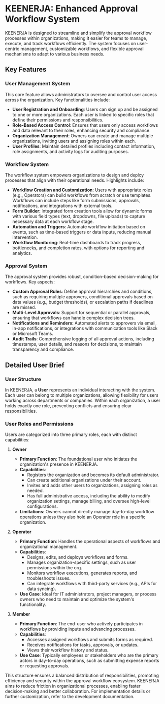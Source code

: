 # KEENERJA: Enhanced Approval Workflow System

KEENERJA is designed to streamline and simplify the approval workflow processes within organizations, making it easier for teams to manage, execute, and track workflows efficiently. The system focuses on user-centric management, customizable workflows, and flexible approval mechanisms to adapt to various business needs.

## Key Features

### User Management System

This core feature allows administrators to oversee and control user access across the organization. Key functionalities include:

- **User Registration and Onboarding**: Users can sign up and be assigned to one or more organizations. Each user is linked to specific roles that define their permissions and responsibilities.
- **Role-Based Access Control**: Ensures that users only access workflows and data relevant to their roles, enhancing security and compliance.
- **Organization Management**: Owners can create and manage multiple organizations, inviting users and assigning roles within each.
- **User Profiles**: Maintain detailed profiles including contact information, role assignments, and activity logs for auditing purposes.

### Workflow System

The workflow system empowers organizations to design and deploy processes that align with their operational needs. Highlights include:

- **Workflow Creation and Customization**: Users with appropriate roles (e.g., Operators) can build workflows from scratch or use templates. Workflows can include steps like form submissions, approvals, notifications, and integrations with external tools.
- **Form Builder**: Integrated form creation tools allow for dynamic forms with various field types (text, dropdowns, file uploads) to capture necessary data at each workflow stage.
- **Automation and Triggers**: Automate workflow initiation based on events, such as time-based triggers or data inputs, reducing manual intervention.
- **Workflow Monitoring**: Real-time dashboards to track progress, bottlenecks, and completion rates, with options for reporting and analytics.

### Approval System

The approval system provides robust, condition-based decision-making for workflows. Key aspects:

- **Custom Approval Rules**: Define approval hierarchies and conditions, such as requiring multiple approvers, conditional approvals based on data values (e.g., budget thresholds), or escalation paths if deadlines are missed.
- **Multi-Level Approvals**: Support for sequential or parallel approvals, ensuring that workflows can handle complex decision trees.
- **Notifications and Reminders**: Automated alerts to approvers via email, in-app notifications, or integrations with communication tools like Slack or Microsoft Teams.
- **Audit Trails**: Comprehensive logging of all approval actions, including timestamps, user details, and reasons for decisions, to maintain transparency and compliance.

## Detailed User Brief

### User Structure

In KEENERJA, a **User** represents an individual interacting with the system. Each user can belong to multiple organizations, allowing flexibility for users working across departments or companies. Within each organization, a user holds exactly one role, preventing conflicts and ensuring clear responsibilities.

### User Roles and Permissions

Users are categorized into three primary roles, each with distinct capabilities:

1. **Owner**

   - **Primary Function**: The foundational user who initiates the organization's presence in KEENERJA.
   - **Capabilities**:
     - Registers the organization and becomes its default administrator.
     - Can create additional organizations under their account.
     - Invites and adds other users to organizations, assigning roles as needed.
     - Has full administrative access, including the ability to modify organization settings, manage billing, and oversee high-level configurations.
   - **Limitations**: Owners cannot directly manage day-to-day workflow operations unless they also hold an Operator role in a specific organization.

2. **Operator**

   - **Primary Function**: Handles the operational aspects of workflows and organizational management.
   - **Capabilities**:
     - Designs, edits, and deploys workflows and forms.
     - Manages organization-specific settings, such as user permissions within the org.
     - Monitors workflow executions, generates reports, and troubleshoots issues.
     - Can integrate workflows with third-party services (e.g., APIs for data syncing).
   - **Use Case**: Ideal for IT administrators, project managers, or process owners who need to maintain and optimize the system's functionality.

3. **Member**
   - **Primary Function**: The end-user who actively participates in workflows by providing inputs and advancing processes.
   - **Capabilities**:
     - Accesses assigned workflows and submits forms as required.
     - Receives notifications for tasks, approvals, or updates.
     - Views their workflow history and status.
   - **Use Case**: Typically employees or stakeholders who are the primary actors in day-to-day operations, such as submitting expense reports or requesting approvals.

This structure ensures a balanced distribution of responsibilities, promoting efficiency and security within the approval workflow ecosystem. KEENERJA aims to reduce friction in organizational processes, enabling faster decision-making and better collaboration. For implementation details or further customization, refer to the development documentation.
